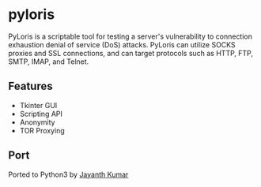 # pyloris

PyLoris is a scriptable tool for testing a server's vulnerability to connection exhaustion denial of service (DoS) attacks. PyLoris can utilize SOCKS proxies and SSL connections, and can target protocols such as HTTP, FTP, SMTP, IMAP, and Telnet.

## Features
* Tkinter GUI
* Scripting API
* Anonymity
* TOR Proxying

## Port
Ported to Python3 by [Jayanth Kumar](https://jaykmr.com)